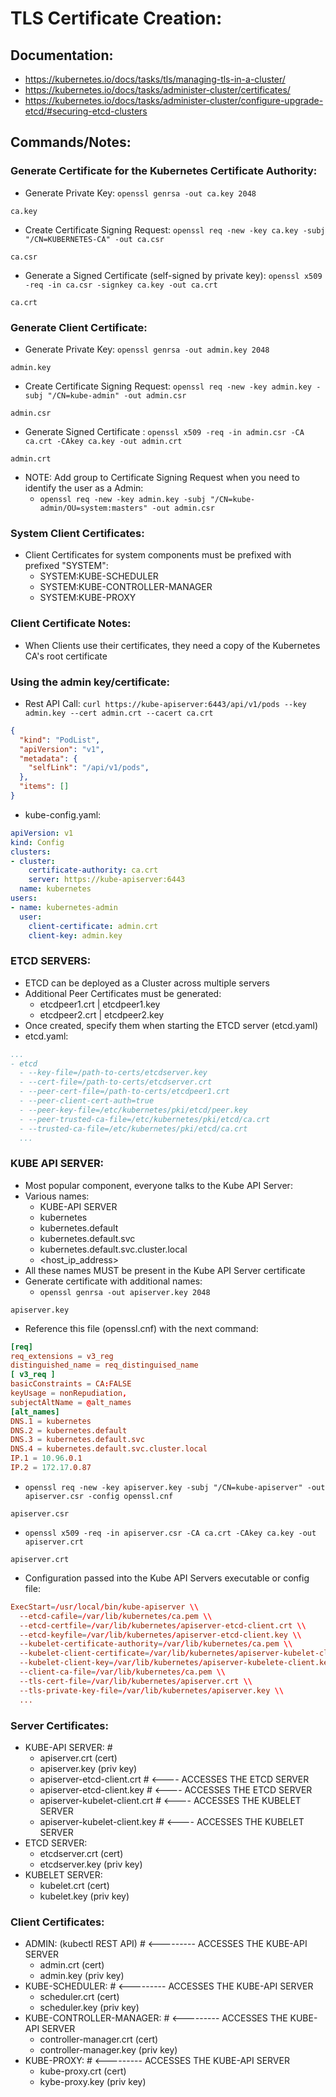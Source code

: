 # TLS Certificate Creation:
## Documentation:
- https://kubernetes.io/docs/tasks/tls/managing-tls-in-a-cluster/
- https://kubernetes.io/docs/tasks/administer-cluster/certificates/
- https://kubernetes.io/docs/tasks/administer-cluster/configure-upgrade-etcd/#securing-etcd-clusters

## Commands/Notes:

### Generate Certificate for the Kubernetes Certificate Authority:
- Generate Private Key: `openssl genrsa -out ca.key 2048`
```
ca.key
```
- Create Certificate Signing Request: `openssl req -new -key ca.key -subj "/CN=KUBERNETES-CA" -out ca.csr`
```
ca.csr
```
- Generate a Signed Certificate (self-signed by private key): `openssl x509 -req -in ca.csr -signkey ca.key -out ca.crt`
```
ca.crt
```

### Generate Client Certificate:
- Generate Private Key: `openssl genrsa -out admin.key 2048`
```
admin.key
```
- Create Certificate Signing Request: `openssl req -new -key admin.key -subj "/CN=kube-admin" -out admin.csr`
```
admin.csr
```
- Generate Signed Certificate : `openssl x509 -req -in admin.csr -CA ca.crt -CAkey ca.key -out admin.crt`
```
admin.crt
```
- NOTE: Add group to Certificate Signing Request when you need to identify the user as a Admin:
  - `openssl req -new -key admin.key -subj "/CN=kube-admin/OU=system:masters" -out admin.csr`

### System Client Certificates:
- Client Certificates for system components must be prefixed with prefixed "SYSTEM":
  - SYSTEM:KUBE-SCHEDULER
  - SYSTEM:KUBE-CONTROLLER-MANAGER
  - SYSTEM:KUBE-PROXY

### Client Certificate Notes:
- When Clients use their certificates, they need a copy of the Kubernetes CA's root certificate

### Using the admin key/certificate:
- Rest API Call: `curl https://kube-apiserver:6443/api/v1/pods --key admin.key --cert admin.crt --cacert ca.crt`
```json
{
  "kind": "PodList",
  "apiVersion": "v1",
  "metadata": {
    "selfLink": "/api/v1/pods",
  },
  "items": []
}
```
- kube-config.yaml:
```yaml
apiVersion: v1
kind: Config
clusters:
- cluster:
    certificate-authority: ca.crt
    server: https://kube-apiserver:6443
  name: kubernetes
users:
- name: kubernetes-admin
  user:
    client-certificate: admin.crt
    client-key: admin.key
```

### ETCD SERVERS:
- ETCD can be deployed as a Cluster across multiple servers
- Additional Peer Certificates must be generated:
  - etcdpeer1.crt | etcdpeer1.key
  - etcdpeer2.crt | etcdpeer2.key
- Once created, specify them when starting the ETCD server (etcd.yaml)
- etcd.yaml:
```yaml
...
- etcd
  - --key-file=/path-to-certs/etcdserver.key
  - --cert-file=/path-to-certs/etcdserver.crt
  - --peer-cert-file=/path-to-certs/etcdpeer1.crt
  - --peer-client-cert-auth=true
  - --peer-key-file=/etc/kubernetes/pki/etcd/peer.key
  - --peer-trusted-ca-file=/etc/kubernetes/pki/etcd/ca.crt
  - --trusted-ca-file=/etc/kubernetes/pki/etcd/ca.crt
  ...
```

### KUBE API SERVER:
- Most popular component, everyone talks to the Kube API Server:
- Various names:
  - KUBE-API SERVER
  - kubernetes
  - kubernetes.default
  - kubernetes.default.svc
  - kubernetes.default.svc.cluster.local
  - <host_ip_address>
- All these names MUST be present in the Kube API Server certificate
- Generate certificate with additional names:
  - `openssl genrsa -out apiserver.key 2048`
```
apiserver.key
```
  - Reference this file (openssl.cnf) with the next command:
```conf
[req]
req_extensions = v3_reg
distinguished_name = req_distinguised_name
[ v3_req ]
basicConstraints = CA:FALSE
keyUsage = nonRepudiation,
subjectAltName = @alt_names
[alt_names]
DNS.1 = kubernetes
DNS.2 = kubernetes.default
DNS.3 = kubernetes.default.svc
DNS.4 = kubernetes.default.svc.cluster.local
IP.1 = 10.96.0.1
IP.2 = 172.17.0.87
```
  - `openssl req -new -key apiserver.key -subj "/CN=kube-apiserver" -out apiserver.csr -config openssl.cnf`
```
apiserver.csr
```
  - `openssl x509 -req -in apiserver.csr -CA ca.crt -CAkey ca.key -out apiserver.crt`
```
apiserver.crt
```
- Configuration passed into the Kube API Servers executable or config file:
```conf
ExecStart=/usr/local/bin/kube-apiserver \\
  --etcd-cafile=/var/lib/kubernetes/ca.pem \\                                      # Connect to etcd
  --etcd-certfile=/var/lib/kubernetes/apiserver-etcd-client.crt \\                 # Connect to etcd
  --etcd-keyfile=/var/lib/kubernetes/apiserver-etcd-client.key \\                  # Connect to etcd
  --kubelet-certificate-authority=/var/lib/kubernetes/ca.pem \\                    # Connect to kubeletes
  --kubelet-client-certificate=/var/lib/kubernetes/apiserver-kubelet-client.crt \\ # Connect to kubeletes
  --kubelet-client-key=/var/lib/kubernetes/apiserver-kubelete-client.key \\        # Connect to kubeletes
  --client-ca-file=/var/lib/kubernetes/ca.pem \\                                   # CA cert
  --tls-cert-file=/var/lib/kubernetes/apiserver.crt \\                             # Kube API Server cert
  --tls-private-key-file=/var/lib/kubernetes/apiserver.key \\                      # Kube API Server key
  ...
```




### Server Certificates:
- KUBE-API SERVER: #
  - apiserver.crt (cert)
  - apiserver.key (priv key)
  - apiserver-etcd-client.crt    # <---- ACCESSES THE ETCD SERVER
  - apiserver-etcd-client.key    # <---- ACCESSES THE ETCD SERVER
  - apiserver-kubelet-client.crt # <---- ACCESSES THE KUBELET SERVER
  - apiserver-kubelet-client.key # <---- ACCESSES THE KUBELET SERVER
- ETCD SERVER:
  - etcdserver.crt (cert)
  - etcdserver.key (priv key)
- KUBELET SERVER:
  - kubelet.crt (cert)
  - kubelet.key (priv key)
### Client Certificates:
- ADMIN: (kubectl REST API) # <--------- ACCESSES THE KUBE-API SERVER
  - admin.crt (cert)
  - admin.key (priv key)
- KUBE-SCHEDULER:           # <--------- ACCESSES THE KUBE-API SERVER
  - scheduler.crt (cert)
  - scheduler.key (priv key)
- KUBE-CONTROLLER-MANAGER:  # <--------- ACCESSES THE KUBE-API SERVER
  - controller-manager.crt (cert)
  - controller-manager.key (priv key)
- KUBE-PROXY:               # <--------- ACCESSES THE KUBE-API SERVER
  - kube-proxy.crt (cert)
  - kybe-proxy.key (priv key)
